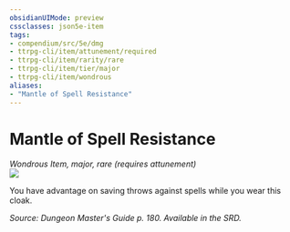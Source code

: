 ```yaml
---
obsidianUIMode: preview
cssclasses: json5e-item
tags:
- compendium/src/5e/dmg
- ttrpg-cli/item/attunement/required
- ttrpg-cli/item/rarity/rare
- ttrpg-cli/item/tier/major
- ttrpg-cli/item/wondrous
aliases: 
- "Mantle of Spell Resistance"
---
```

# Mantle of Spell Resistance
*Wondrous Item, major, rare (requires attunement)*  
![](/3-Mechanics/CLI/items/img/mantle-of-spell-resistance.webp#right)  


You have advantage on saving throws against spells while you wear this cloak.

*Source: Dungeon Master's Guide p. 180. Available in the SRD.*